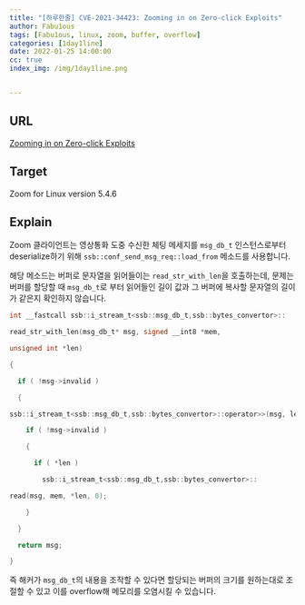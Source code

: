 ```yaml
---
title: "[하루한줄] CVE-2021-34423: Zooming in on Zero-click Exploits"
author: Fabu1ous
tags: [Fabu1ous, linux, zoom, buffer, overflow]
categories: [1day1line]
date: 2022-01-25 14:00:00
cc: true
index_img: /img/1day1line.png


---
```




## URL

[Zooming in on Zero-click Exploits](https://googleprojectzero.blogspot.com//2022/01/zooming-in-on-zero-click-exploits.html)

## **Target**

Zoom for Linux version 5.4.6



## **Explain**

Zoom 클라이언트는 영상통화 도중 수신한 체팅 메세지를 `msg_db_t` 인스턴스로부터 deserialize하기 위해 `ssb::conf_send_msg_req::load_from` 메소드를 사용합니다.

해당 메소드는 버퍼로 문자열을 읽어들이는 `read_str_with_len`을 호출하는데, 문제는 버퍼를 할당할 때  `msg_db_t`로 부터 읽어들인 길이 값과 그 버퍼에 복사할 문자열의 길이가 같은지 확인하지 않습니다.

```c
int __fastcall ssb::i_stream_t<ssb::msg_db_t,ssb::bytes_convertor>::

read_str_with_len(msg_db_t* msg, signed __int8 *mem,

unsigned int *len)

{

  if ( !msg->invalid )

  {

ssb::i_stream_t<ssb::msg_db_t,ssb::bytes_convertor>::operator>>(msg, len, (int)len, 0);

    if ( !msg->invalid )

    {

      if ( *len )

        ssb::i_stream_t<ssb::msg_db_t,ssb::bytes_convertor>::

read(msg, mem, *len, 0);

    }

  }

  return msg;

}
```

즉  해커가 `msg_db_t`의 내용을 조작할 수 있다면 할당되는 버퍼의 크기를 원하는대로 조절할 수 있고 이를 overflow해 메모리를 오염시킬 수 있습니다.